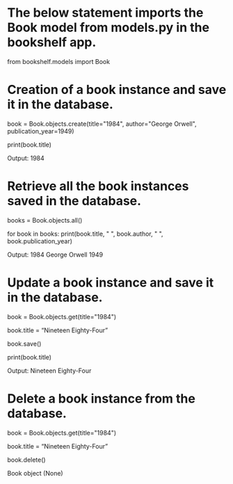 # The below statement imports the Book model from models.py in the bookshelf app.
from bookshelf.models import Book

# Creation of a book instance and save it in the database.
book = Book.objects.create(title="1984", author="George Orwell", publication_year=1949)

print(book.title)

Output: 1984

# Retrieve all the book instances saved in the database.
books = Book.objects.all()

for book in books:
    print(book.title, " ", book.author, " ", book.publication_year)

Output: 1984  George Orwell  1949

# Update a book instance and save it in the database.
book = Book.objects.get(title="1984")

book.title = “Nineteen Eighty-Four”

book.save()

print(book.title)

Output: Nineteen Eighty-Four

# Delete a book instance from the database.
book = Book.objects.get(title="1984")

book.title = “Nineteen Eighty-Four”

book.delete()

Book object (None)
